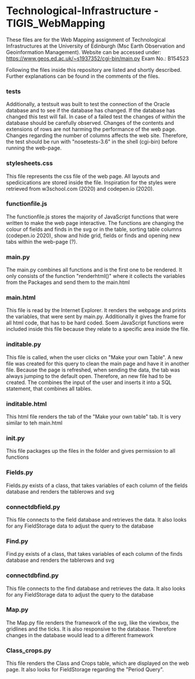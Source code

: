 # Technological-Infrastructure - TIGIS_WebMapping
These files are for the Web Mapping assignment of Technological Infrastructures at the University of Edinburgh (Msc Earth Observation and Geoinformation Management).
Website can be accessed under: https://www.geos.ed.ac.uk/~s1937352/cgi-bin/main.py
Exam No.: B154523

Following the files inside this repository are listed and shortly described.
Further explanations can be found in the comments of the files.

### tests
Additionally, a testsuit was built to test the connection of the Oracle database and to see if the database has changed. If the database has changed this test will fail. In case of a failed
test the changes of within the database should be carefully observed. Changes of the contents and extensions of rows are not harming the performance of the web page. Changes regarding the number of columns affects the web site. Therefore, the test should be run with "nosetests-3.6" in the shell (cgi-bin) before running the web-page.

### stylesheets.css
This file represents the css file of the web page. All layouts and spedicications are stored
inside the file. Inspiration for the styles were retrieved from w3school.com (2020) and
codepen.io (2020).


### functionfile.js
The functionfile.js stores the majority of JavaScript functions that were written to
make the web page interactive. The functions are changing the colour of fields and
finds in the svg or in the table, sorting table columns (codepen.io 2020), show and hide
grid, fields or finds and opening new tabs within the web-page (?).
### main.py
The main.py combines all functions and is the first one to be rendered. It only consists
of the function "renderhtml()" where it collects the variables from the Packages and
send them to the main.html
### main.html
This file is read by the Internet Explorer. It renders the webpage and prints the
variables, that were sent by main.py. Additionally it gives the frame for all html code,
that has to be hard coded. Soem JavaScript functions were included inside this file
because they relate to a specific area inside the file.
### inditable.py
This file is called, when the user clicks on "Make your own Table". A new file was
created for this query to clean the main page and have it in another file. Because the
page is refreshed, when sending the data, the tab was always jumping to the default
open. Therefore, an new file had to be created. The combines the input of the user
and inserts it into a SQL statement, that combines all tables.
### inditable.html
This html file renders the tab of the "Make your own table" tab. It is very similar to
teh main.html
### __init__.py
This file packages up the files in the folder and gives permission to all functions

### Fields.py
Fields.py exists of a class, that takes variables of each column of the fields database
and renders the tablerows and svg
### connectdbfield.py
This file connects to the field database and retrieves the data. It also looks for any
FieldStorage data to adjust the query to the database
### Find.py
Find.py exists of a class, that takes variables of each column of the finds database and
renders the tablerows and svg
### connectdbfind.py
This file connects to the find database and retrieves the data. It also looks for any
FieldStorage data to adjust the query to the database
### Map.py
The Map.py file renders the framework of the svg, like the viewbox, the gridlines and
the ticks. It is also responsive to the database. Therefore changes in the database
would lead to a different framework
### Class_crops.py
This file renders the Class and Crops table, which are displayed on the web page. It
also looks for FieldStorage regarding the "Period Query".
